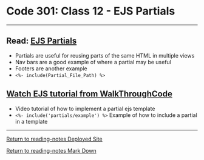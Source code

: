 # Code 301: Class 12 - EJS Partials

***

## Read: [EJS Partials](https://medium.com/@henslejoseph/ejs-partials-f6f102cb7433)

- Partials are useful for reusing parts of the same HTML in multiple views
- Nav bars are a good example of where a partial may be useful
- Footers are another example
- `<%- include(Partial_File_Path) %>`

## [Watch EJS tutorial from WalkThroughCode](https://www.youtube.com/watch?v=3_xEEH4fTEk&t=0s&index=7&list=PL7sCSgsRZ-slYARh3YJIqPGZqtGVqZRGt)

- Video tutorial of how to implement a partial ejs template
- `<%- include('partials/example') %>` Example of how to include a partial in a template

***

[Return to reading-notes Deployed Site](https://simon-panek.github.io/reading-notes/)

[Return to reading-notes Mark Down](https://github.com/simon-panek/reading-notes)
